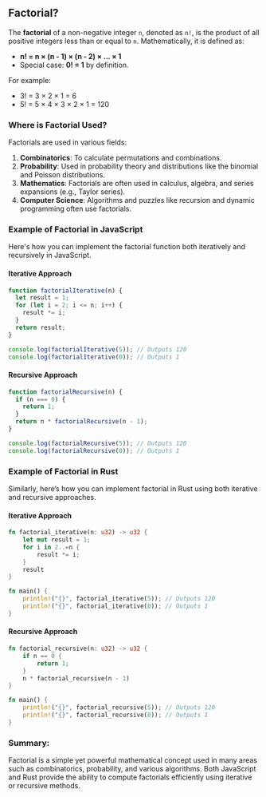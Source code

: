 ## Factorial?

The **factorial** of a non-negative integer `n`, denoted as `n!`, is the product of all positive integers less than or equal to `n`. Mathematically, it is defined as:

- **n! = n × (n - 1) × (n - 2) × ... × 1**
- Special case: **0! = 1** by definition.

For example:

- 3! = 3 × 2 × 1 = 6
- 5! = 5 × 4 × 3 × 2 × 1 = 120

### Where is Factorial Used?

Factorials are used in various fields:

1. **Combinatorics**: To calculate permutations and combinations.
2. **Probability**: Used in probability theory and distributions like the binomial and Poisson distributions.
3. **Mathematics**: Factorials are often used in calculus, algebra, and series expansions (e.g., Taylor series).
4. **Computer Science**: Algorithms and puzzles like recursion and dynamic programming often use factorials.

### Example of Factorial in JavaScript

Here's how you can implement the factorial function both iteratively and recursively in JavaScript.

#### Iterative Approach

```javascript
function factorialIterative(n) {
  let result = 1;
  for (let i = 2; i <= n; i++) {
    result *= i;
  }
  return result;
}

console.log(factorialIterative(5)); // Outputs 120
console.log(factorialIterative(0)); // Outputs 1
```

#### Recursive Approach

```javascript
function factorialRecursive(n) {
  if (n === 0) {
    return 1;
  }
  return n * factorialRecursive(n - 1);
}

console.log(factorialRecursive(5)); // Outputs 120
console.log(factorialRecursive(0)); // Outputs 1
```

### Example of Factorial in Rust

Similarly, here’s how you can implement factorial in Rust using both iterative and recursive approaches.

#### Iterative Approach

```rust
fn factorial_iterative(n: u32) -> u32 {
    let mut result = 1;
    for i in 2..=n {
        result *= i;
    }
    result
}

fn main() {
    println!("{}", factorial_iterative(5)); // Outputs 120
    println!("{}", factorial_iterative(0)); // Outputs 1
}
```

#### Recursive Approach

```rust
fn factorial_recursive(n: u32) -> u32 {
    if n == 0 {
        return 1;
    }
    n * factorial_recursive(n - 1)
}

fn main() {
    println!("{}", factorial_recursive(5)); // Outputs 120
    println!("{}", factorial_recursive(0)); // Outputs 1
}
```

### Summary:

Factorial is a simple yet powerful mathematical concept used in many areas such as combinatorics, probability, and various algorithms. Both JavaScript and Rust provide the ability to compute factorials efficiently using iterative or recursive methods.
